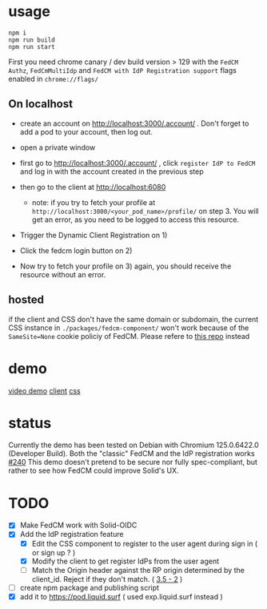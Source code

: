 

# usage

```
npm i
npm run build
npm run start
```

First you need chrome canary / dev build version > 129  with the `FedCM Authz`, `FedCmMultiIdp` and `FedCM with IdP Registration support` flags enabled in `chrome://flags/`

## On localhost

 - create an account on [http://localhost:3000/.account/](http://localhost:3000/.account/) . Don't forget to add a pod to your account, then log out.

 - open a private window
 - first go to [http://localhost:3000/.account/](http://localhost:3000/.account/) , click `register IdP to FedCM`  and log in with the account created in the previous step
 - then go to the client at [http://localhost:6080](http://localhost:6080)
   - note: if you try to fetch your profile at `http://localhost:3000/<your_pod_name>/profile/` on step 3. You will get an error, as you need to be logged to access this resource.
 - Trigger the Dynamic Client Registration on 1)
 - Click the fedcm login button on 2)
 - Now try to fetch your profile on 3) again, you should receive the resource without an error.

## hosted

if the client and CSS don't have the same domain or subdomain, the current CSS instance in `./packages/fedcm-component/` won't work because of the `SameSite=None` cookie policiy of FedCM.
Please refere to [this repo](https://github.com/thhck/fedcm-css-exp) instead  

# demo

[video demo](./demo_video/demo_2.mp4)
[client](https://fedcm-client.liquid.surf/)
[css](https://exp.liquid.surf/)

# status

Currently the demo has been tested on Debian with Chromium 125.0.6422.0 (Developer Build).
Both the "classic" FedCM and the IdP registration works [#240](https://github.com/fedidcg/FedCM/issues/240#issuecomment-2004650817)
This demo doesn't pretend to be secure nor fully spec-compliant, but rather to see how FedCM could improve Solid's UX.

# TODO

 - [X] Make FedCM work with Solid-OIDC
 - [X] Add the IdP registration feature
   - [X] Edit the CSS component to register to the user agent during sign in ( or sign up ? )
   - [X] Modify the client to get register IdPs from the user agent
   - [ ] Match the Origin header against the RP origin determined by the client_id. Reject if they don't match. ( [3.5 - 2](https://fedidcg.github.io/FedCM/#idp-api-id-assertion-endpoint) )
 - [ ] create npm package and publishing script
 - [X] add it to https://pod.liquid.surf ( used exp.liquid.surf instead )
